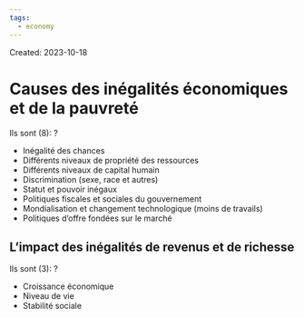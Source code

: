 ```yaml
---
tags:
  - economy
---
```

Created: 2023-10-18

# Causes des inégalités économiques et de la pauvreté
Ils sont (8):
?
- Inégalité des chances
- Différents niveaux de propriété des ressources
- Différents niveaux de capital humain
- Discrimination (sexe, race et autres)
- Statut et pouvoir inégaux
- Politiques fiscales et sociales du gouvernement
- Mondialisation et changement technologique (moins de travails)
- Politiques d’offre fondées sur le marché
<!--SR:!2023-11-16,12,170-->

## L’impact des inégalités de revenus et de richesse
Ils sont (3):
?
- Croissance économique
- Niveau de vie
- Stabilité sociale
<!--SR:!2023-11-06,3,150-->